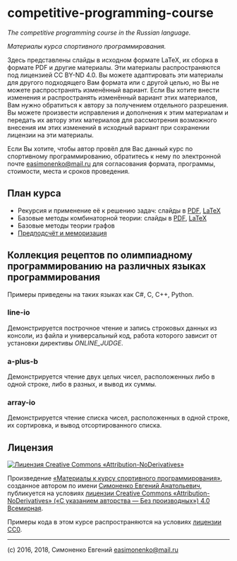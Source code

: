 # competitive-programming-course

_The competitive programming course in the Russian language._

_Материалы курса спортивного программирования._

Здесь представлены слайды в исходном формате LaTeX, их сборка в формате PDF и другие материалы. Эти
материалы распространяются под лицензией CC BY-ND 4.0. Вы можете адаптировать
эти материалы для другого подходящего Вам формата или с другой целью, но Вы не
можете распространять изменённый вариант. Если Вы хотите внести изменения и
распространять изменённый вариант этих материалов, Вам нужно обратиться к автору
за получением отдельного разрешения. Вы можете произвести исправления и
дополнения к этим материалам и передать их автору этих материалов для
рассмотрения возможного внесения им этих изменений в исходный вариант при
сохранении лицензии на эти материалы.

Если Вы хотите, чтобы автор провёл для Вас данный курс по спортивному программированию, обратитесь
к нему по электронной почте [easimonenko@mail.ru](mailto:easimonenko@mail.ru)
для согласования формата, программы, стоимости, места и сроков проведения.

## План курса

- Рекурсия и применение её к решению задач: слайды в [PDF](slides-recursion.pdf), [LaTeX](slides-recursion.tex)
- Базовые методы комбинаторной теории: слайды в [PDF](slides-combinatorics.pdf), [LaTeX](slides-combinatorics.tex)
- Базовые методы теории графов
- [Предподсчёт и меморизация](pre-calculation.md)

## Коллекция рецептов по олимпиадному программированию на различных языках программирования

Примеры приведены на таких языках как C#, C, C++, Python.

### line-io

Демонстрируется построчное чтение и запись строковых данных из консоли, из
файла и универсальный код, работа которого зависит от установки директивы
_ONLINE_JUDGE_.

### a-plus-b

Демонстрируется чтение двух целых чисел, расположенных либо в одной строке,
либо в разных, и вывод их суммы.

### array-io

Демонстрируется чтение списка чисел, расположенных в одной строке, их
сортировка, и вывод отсортированного списка.

## Лицензия

[![Лицензия Creative Commons «Attribution-NoDerivatives»](https://i.creativecommons.org/l/by-nd/4.0/88x31.png)](https://creativecommons.org/licenses/by-nd/4.0/)

Произведение
[«Материалы к курсу спортивного программирования»](https://github.com/easimonenko/competitive-programming-course),
созданное автором по имени [Симоненко Евгений Анатольевич](mailto:easimonenko@mail.ru),
публикуется на условиях
[лицензии Creative Commons «Attribution-NoDerivatives» («С указанием авторства — Без производных») 4.0 Всемирная](https://creativecommons.org/licenses/by-nd/4.0/).

Примеры кода в этом курсе распространяются на условиях [лицензии CC0](https://creativecommons.org/share-your-work/public-domain/cc0/).

***

(c) 2016, 2018, Симоненко Евгений [easimonenko@mail.ru](mailto:easimonenko@mail.ru)
